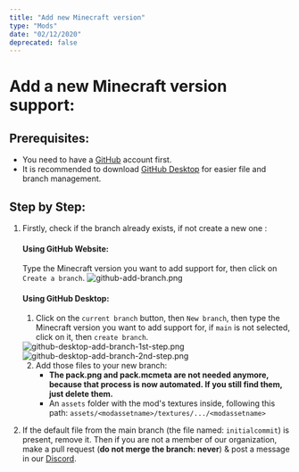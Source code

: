 ```yaml
---
title: "Add new Minecraft version"
type: "Mods"
date: "02/12/2020"
deprecated: false
---
```


# Add a **new Minecraft version** support:

## Prerequisites:

- You need to have a [GitHub](https://github.com/) account first.  
- It is recommended to download [GitHub Desktop](https://desktop.github.com/) for easier file and branch management.

## Step by Step:

1.  Firstly, check if the branch already exists, if not create a new one :

	#### **Using GitHub Website:**

	Type the Minecraft version you want to add support for, then click on `Create a branch`.
	<img src="asdfasdf/images/pages/mods/add-new-version/github-add-branch.png" alt="github-add-branch.png" class="center" loading="lazy">

	#### **Using GitHub Desktop:**

	1. Click on the `current branch` button, then `New branch`, then type the Minecraft version you want to add support for, if `main` is not selected, click on it, then `create branch`.
	<img src="asdfasdf/images/pages/mods/add-new-version/github-desktop-add-branch-1st-step.png" alt="github-desktop-add-branch-1st-step.png" class="center" loading="lazy">
	<br>
	<img src="asdfasdf/images/pages/mods/add-new-version/github-desktop-add-branch-2nd-step.png" alt="github-desktop-add-branch-2nd-step.png" class="center" loading="lazy">

	2. Add those files to your new branch:
		- **The pack.png and pack.mcmeta are not needed anymore, because that process is now automated. If you still find them, just delete them.**
		- An `assets` folder with the mod's textures inside, following this path: `assets/<modassetname>/textures/.../<modassetname>`  

3. If the default file from the main branch (the file named: `initialcommit`) is present, remove it. Then if you are not a member of our organization, make a pull request (**do not merge the branch: never**) & post a message in our [Discord](https://discord.com/invite/QF2CAX7).

